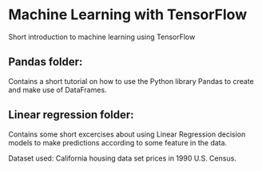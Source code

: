 # Machine Learning with TensorFlow
Short introduction to machine learning using TensorFlow

## Pandas folder:
Contains a short tutorial on how to use the Python library Pandas to
create and make use of DataFrames.

## Linear regression folder:
Contains some short excercises about using Linear Regression decision models
to make predictions according to some feature in the data.

Dataset used: California housing data set prices in 1990 U.S. Census.
